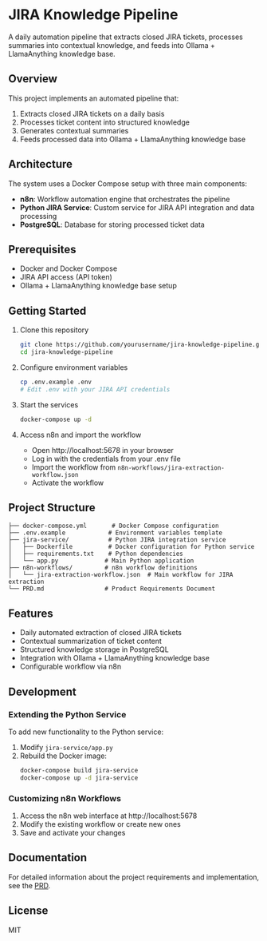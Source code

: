 # JIRA Knowledge Pipeline

A daily automation pipeline that extracts closed JIRA tickets, processes summaries into contextual knowledge, and feeds into Ollama + LlamaAnything knowledge base.

## Overview

This project implements an automated pipeline that:
1. Extracts closed JIRA tickets on a daily basis
2. Processes ticket content into structured knowledge
3. Generates contextual summaries
4. Feeds processed data into Ollama + LlamaAnything knowledge base

## Architecture

The system uses a Docker Compose setup with three main components:

- **n8n**: Workflow automation engine that orchestrates the pipeline
- **Python JIRA Service**: Custom service for JIRA API integration and data processing
- **PostgreSQL**: Database for storing processed ticket data

## Prerequisites

- Docker and Docker Compose
- JIRA API access (API token)
- Ollama + LlamaAnything knowledge base setup

## Getting Started

1. Clone this repository
   ```bash
   git clone https://github.com/yourusername/jira-knowledge-pipeline.git
   cd jira-knowledge-pipeline
   ```

2. Configure environment variables
   ```bash
   cp .env.example .env
   # Edit .env with your JIRA API credentials
   ```

3. Start the services
   ```bash
   docker-compose up -d
   ```

4. Access n8n and import the workflow
   - Open http://localhost:5678 in your browser
   - Log in with the credentials from your .env file
   - Import the workflow from `n8n-workflows/jira-extraction-workflow.json`
   - Activate the workflow

## Project Structure

```
├── docker-compose.yml       # Docker Compose configuration
├── .env.example            # Environment variables template
├── jira-service/           # Python JIRA integration service
│   ├── Dockerfile          # Docker configuration for Python service
│   ├── requirements.txt    # Python dependencies
│   └── app.py             # Main Python application
├── n8n-workflows/         # n8n workflow definitions
│   └── jira-extraction-workflow.json  # Main workflow for JIRA extraction
└── PRD.md                 # Product Requirements Document
```

## Features

- Daily automated extraction of closed JIRA tickets
- Contextual summarization of ticket content
- Structured knowledge storage in PostgreSQL
- Integration with Ollama + LlamaAnything knowledge base
- Configurable workflow via n8n

## Development

### Extending the Python Service

To add new functionality to the Python service:

1. Modify `jira-service/app.py`
2. Rebuild the Docker image:
   ```bash
   docker-compose build jira-service
   docker-compose up -d jira-service
   ```

### Customizing n8n Workflows

1. Access the n8n web interface at http://localhost:5678
2. Modify the existing workflow or create new ones
3. Save and activate your changes

## Documentation

For detailed information about the project requirements and implementation, see the [PRD](./PRD.md).

## License

MIT
